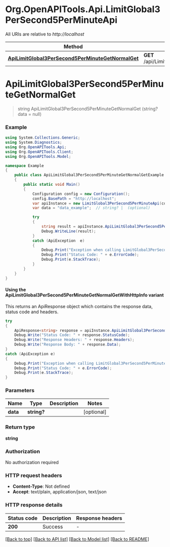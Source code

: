 # Org.OpenAPITools.Api.LimitGlobal3PerSecond5PerMinuteApi

All URIs are relative to *http://localhost*

| Method | HTTP request | Description |
|--------|--------------|-------------|
| [**ApiLimitGlobal3PerSecond5PerMinuteGetNormalGet**](LimitGlobal3PerSecond5PerMinuteApi.md#apilimitglobal3persecond5perminutegetnormalget) | **GET** /api/LimitGlobal3PerSecond5PerMinute/Get_Normal |  |

<a id="apilimitglobal3persecond5perminutegetnormalget"></a>
# **ApiLimitGlobal3PerSecond5PerMinuteGetNormalGet**
> string ApiLimitGlobal3PerSecond5PerMinuteGetNormalGet (string? data = null)



### Example
```csharp
using System.Collections.Generic;
using System.Diagnostics;
using Org.OpenAPITools.Api;
using Org.OpenAPITools.Client;
using Org.OpenAPITools.Model;

namespace Example
{
    public class ApiLimitGlobal3PerSecond5PerMinuteGetNormalGetExample
    {
        public static void Main()
        {
            Configuration config = new Configuration();
            config.BasePath = "http://localhost";
            var apiInstance = new LimitGlobal3PerSecond5PerMinuteApi(config);
            var data = "data_example";  // string? |  (optional) 

            try
            {
                string result = apiInstance.ApiLimitGlobal3PerSecond5PerMinuteGetNormalGet(data);
                Debug.WriteLine(result);
            }
            catch (ApiException  e)
            {
                Debug.Print("Exception when calling LimitGlobal3PerSecond5PerMinuteApi.ApiLimitGlobal3PerSecond5PerMinuteGetNormalGet: " + e.Message);
                Debug.Print("Status Code: " + e.ErrorCode);
                Debug.Print(e.StackTrace);
            }
        }
    }
}
```

#### Using the ApiLimitGlobal3PerSecond5PerMinuteGetNormalGetWithHttpInfo variant
This returns an ApiResponse object which contains the response data, status code and headers.

```csharp
try
{
    ApiResponse<string> response = apiInstance.ApiLimitGlobal3PerSecond5PerMinuteGetNormalGetWithHttpInfo(data);
    Debug.Write("Status Code: " + response.StatusCode);
    Debug.Write("Response Headers: " + response.Headers);
    Debug.Write("Response Body: " + response.Data);
}
catch (ApiException e)
{
    Debug.Print("Exception when calling LimitGlobal3PerSecond5PerMinuteApi.ApiLimitGlobal3PerSecond5PerMinuteGetNormalGetWithHttpInfo: " + e.Message);
    Debug.Print("Status Code: " + e.ErrorCode);
    Debug.Print(e.StackTrace);
}
```

### Parameters

| Name | Type | Description | Notes |
|------|------|-------------|-------|
| **data** | **string?** |  | [optional]  |

### Return type

**string**

### Authorization

No authorization required

### HTTP request headers

 - **Content-Type**: Not defined
 - **Accept**: text/plain, application/json, text/json


### HTTP response details
| Status code | Description | Response headers |
|-------------|-------------|------------------|
| **200** | Success |  -  |

[[Back to top]](#) [[Back to API list]](../README.md#documentation-for-api-endpoints) [[Back to Model list]](../README.md#documentation-for-models) [[Back to README]](../README.md)

